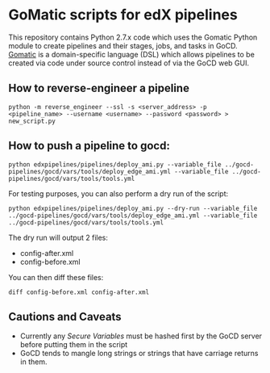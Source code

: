 # GoMatic scripts for edX pipelines
This repository contains Python 2.7.x code which uses the Gomatic Python module to create pipelines and their stages, jobs, and tasks in GoCD. [Gomatic](https://github.com/SpringerSBM/gomatic) is a domain-specific language (DSL) which allows pipelines to be created via code under source control instead of via the GoCD web GUI. 

## How to reverse-engineer a pipeline
```
python -m reverse_engineer --ssl -s <server_address> -p <pipeline_name> --username <username> --password <password> > new_script.py
```

## How to push a pipeline to gocd:
```
python edxpipelines/pipelines/deploy_ami.py --variable_file ../gocd-pipelines/gocd/vars/tools/deploy_edge_ami.yml --variable_file ../gocd-pipelines/gocd/vars/tools/tools.yml
```

For testing purposes, you can also perform a dry run of the script:
```
python edxpipelines/pipelines/deploy_ami.py --dry-run --variable_file ../gocd-pipelines/gocd/vars/tools/deploy_edge_ami.yml --variable_file ../gocd-pipelines/gocd/vars/tools/tools.yml
```

The dry run will output 2 files:
- config-after.xml
- config-before.xml

You can then diff these files:
```
diff config-before.xml config-after.xml
```

## Cautions and Caveats
- Currently any *Secure Variables* must be hashed first by the GoCD server before putting them in the script
- GoCD tends to mangle long strings or strings that have carriage returns in them.
